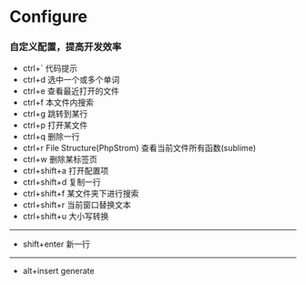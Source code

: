 # Configure

### 自定义配置，提高开发效率 ###

* ctrl+`					代码提示
* ctrl+d					选中一个或多个单词
* ctrl+e					查看最近打开的文件
* ctrl+f					本文件内搜索
* ctrl+g					跳转到某行
* ctrl+p					打开某文件
* ctrl+q					删除一行
* ctrl+r					File Structure(PhpStrom) 查看当前文件所有函数(sublime)
* ctrl+w					删除某标签页
* ctrl+shift+a			    打开配置项
* ctrl+shift+d			    复制一行
* ctrl+shift+f			    某文件夹下进行搜索
* ctrl+shift+r			    当前窗口替换文本
* ctrl+shift+u			    大小写转换
---------------------
* shift+enter				新一行
--------------------- 
* alt+insert 				generate